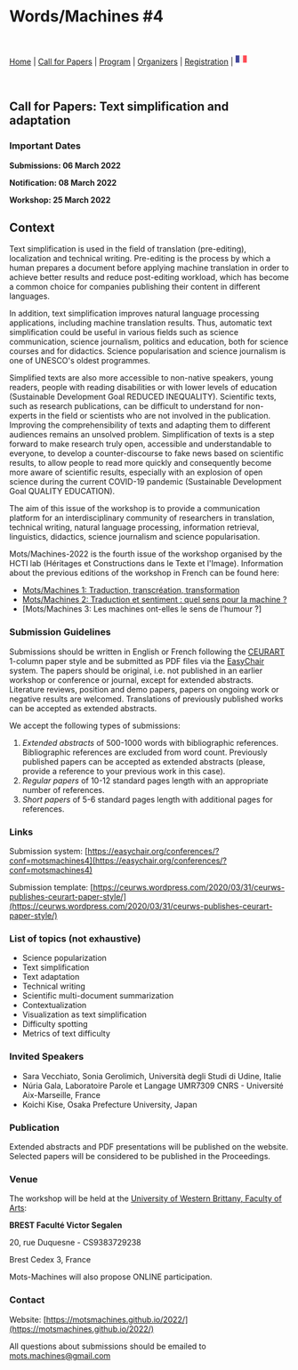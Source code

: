 # Words/Machines #4

<br>

[Home](https://motsmachines.github.io/2022/en) | [Call for Papers](https://motsmachines.github.io/2022/en/cfp) | [Program](https://motsmachines.github.io/2022/en/program) | [Organizers](https://motsmachines.github.io/2022/en/orga) | [Registration](https://motsmachines.github.io/2022/en/registration) | [<img src="FR.png" width="20">](https://motsmachines.github.io/2022/fr/cfp)

<br>

## Call for Papers: Text simplification and adaptation

### Important Dates

**Submissions: 06 March 2022**

**Notification: 08 March 2022**

**Workshop: 25 March 2022**

## Context

Text simplification is used in the field of translation (pre-editing), localization and technical writing. Pre-editing is the process by which a human prepares a document before applying machine translation in order to achieve better results and reduce post-editing workload, which has become a common choice for companies publishing their content in different languages.

In addition, text simplification improves natural language processing applications, including machine translation results. Thus, automatic text simplification could be useful in various fields such as science communication, science journalism, politics and education, both for science courses and for didactics. Science popularisation and science journalism is one of UNESCO's oldest programmes.

Simplified texts are also more accessible to non-native speakers, young readers, people with reading disabilities or with lower levels of education (Sustainable Development Goal REDUCED INEQUALITY). 
Scientific texts, such as research publications, can be difficult to understand for non-experts in the field or scientists who are not involved in the publication. Improving the comprehensibility of texts and adapting them to different audiences remains an unsolved problem. Simplification of texts is a step forward to make research truly open, accessible and understandable to everyone, to develop a counter-discourse to fake news based on scientific results, to allow people to read more quickly and consequently become more aware of scientific results, especially with an explosion of open science during the current COVID-19 pandemic (Sustainable Development Goal QUALITY EDUCATION).

The aim of this issue of the workshop is to provide a communication platform for an interdisciplinary community of researchers in translation, technical writing, natural language processing, information retrieval, linguistics, didactics, science journalism and science popularisation. 

Mots/Machines-2022 is the fourth issue of the workshop organised by the HCTI lab (Héritages et Constructions dans le Texte et l'Image).
Information about the previous editions of the workshop in French can be found here:
- [Mots/Machines 1: Traduction, transcréation, transformation](https://www.univ-brest.fr/hcti/menu/Actualites/Archives/Mots-Machines)
- [Mots/Machines 2: Traduction et sentiment : quel sens pour la machine ?](https://www.univ-brest.fr/www-live1-sl.univ-brest.fr/ViewPage.action?siteNodeId=29229&languageId=4)  
- [Mots/Machines 3: Les machines ont-elles le sens de l’humour ?]

### Submission Guidelines

Submissions should be written in English or French following the [CEURART](https://ceurws.wordpress.com/2020/03/31/ceurws-publishes-ceurart-paper-style/) 1-column paper style and be submitted as PDF files via the [EasyChair](https://easychair.org/conferences/?conf=motsmachines2021) system. 
The papers should be original, i.e. not published in an earlier workshop or conference or journal, except for extended abstracts. Literature reviews, position and demo papers, papers on ongoing work or negative results are welcomed. Translations of previously published works can be accepted as extended abstracts.

We accept the following types of submissions:

1. *Extended abstracts* of 500-1000 words with bibliographic references. Bibliographic references are excluded from word count. Previously published papers can be accepted as extended abstracts (please, provide a reference to your previous work in this case).
2. *Regular papers* of 10-12 standard pages length with an appropriate number of references.
3. *Short papers* of 5-6 standard pages length with additional pages for references. 

### Links

Submission system: [https://easychair.org/conferences/?conf=motsmachines4](https://easychair.org/conferences/?conf=motsmachines4)

Submission template: [https://ceurws.wordpress.com/2020/03/31/ceurws-publishes-ceurart-paper-style/](https://ceurws.wordpress.com/2020/03/31/ceurws-publishes-ceurart-paper-style/)

### List of topics (not exhaustive)

* Science popularization
* Text simplification
* Text adaptation
* Technical writing
* Scientific multi-document summarization
* Contextualization
* Visualization as text simplification
* Difficulty spotting
* Metrics of text difficulty

### Invited Speakers
* Sara Vecchiato, Sonia Gerolimich, Università degli Studi di Udine, Italie
* Núria Gala, Laboratoire Parole et Langage UMR7309 CNRS - Université Aix-Marseille, France
* Koichi Kise, Osaka Prefecture University, Japan

### Publication

Extended abstracts and PDF presentations will be published on the website. Selected papers will be considered to be published in the Proceedings. 

### Venue

The workshop will be held at the [University of Western Brittany, Faculty of Arts](https://www.univ-brest.fr/UFR-Lettres-et-Sciences-Humaines):

**BREST Faculté Victor Segalen**

20, rue Duquesne - CS9383729238

Brest Cedex 3, France

Mots-Machines will also propose ONLINE participation.

### Contact

Website: [https://motsmachines.github.io/2022/](https://motsmachines.github.io/2022/)

All questions about submissions should be emailed to [mots.machines@gmail.com](mailto:mots.machines@gmail.com)
